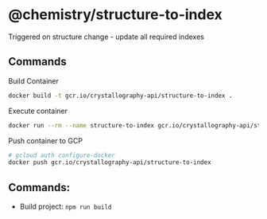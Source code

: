 # @chemistry/structure-to-index

Triggered on structure change - update all required indexes

## Commands
Build Container
```bash
docker build -t gcr.io/crystallography-api/structure-to-index .
```

Execute container
```bash
docker run --rm --name structure-to-index gcr.io/crystallography-api/structure-to-index
```

Push container to GCP
```bash
# gcloud auth configure-docker
docker push gcr.io/crystallography-api/structure-to-index
```

## Commands:
  * Build project: `npm run build`
